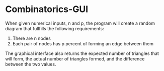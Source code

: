 # Combinatorics-GUI
When given numerical inputs, n and p, the program will create a random diagram that fullfills the following requirements:
1) There are n nodes
2) Each pair of nodes has p percent of forming an edge between them

The graphical interface also returns the expected number of triangles that will form, the actual number of triangles formed, and the difference between the two values.
